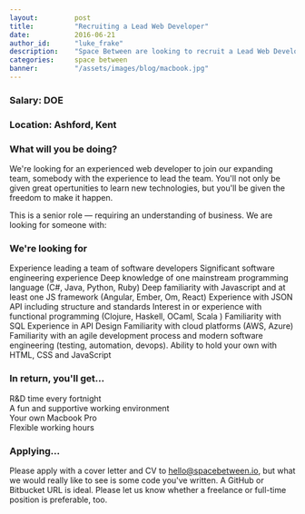 ```yaml
---
layout:         post
title:          "Recruiting a Lead Web Developer"
date:           2016-06-21
author_id:      "luke_frake"
description:    "Space Between are looking to recruit a Lead Web Developer"
categories:     space between
banner:         "/assets/images/blog/macbook.jpg"
---
```


### Salary: DOE

### Location: Ashford, Kent

### What will you be doing?

We're looking for an experienced web developer to join our expanding team, somebody with the experience to lead the team. You'll not only be given great opertunities to learn new technologies, but you'll be given the freedom to make it happen.

This is a senior role — requiring an understanding of business. We are looking for someone with:

### We're looking for
Experience leading a team of software developers
Significant software engineering experience
Deep knowledge of one mainstream programming language (C#, Java, Python, Ruby)
Deep familiarity with Javascript and at least one JS framework (Angular, Ember, Om, React)
Experience with JSON API including structure and standards
Interest in or experience with functional programming (Clojure, Haskell, OCaml, Scala )
Familiarity with SQL
Experience in API Design
Familiarity with cloud platforms (AWS, Azure)
Familiarity with an agile development process and modern software engineering (testing, automation, devops).
Ability to hold your own with HTML, CSS and JavaScript

### In return, you'll get...
R&D time every fortnight<br/>
A fun and supportive working environment<br/>
Your own Macbook Pro<br/>
Flexible working hours<br/>

### Applying...
Please apply with a cover letter and CV to <a href="mailto:hello@spacebetween.io">hello@spacebetween.io</a>, but what we would really like to see is some code you've written. A GitHub or Bitbucket URL is ideal. Please let us know whether a freelance or full-time position is preferable, too.